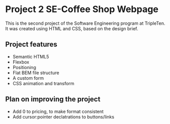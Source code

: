 # Project 2 SE-Coffee Shop Webpage

This is the second project of the Software Engineering program at TripleTen. It was created using HTML and CSS, based on the design brief.

## Project features

- Semantic HTML5
- Flexbox
- Positioning
- Flat BEM file structure
- A custom form
- CSS animation and transform

## Plan on improving the project

- Add 0 to pricing, to make format consistent
- Add cursor:pointer declatrations to buttons/links
